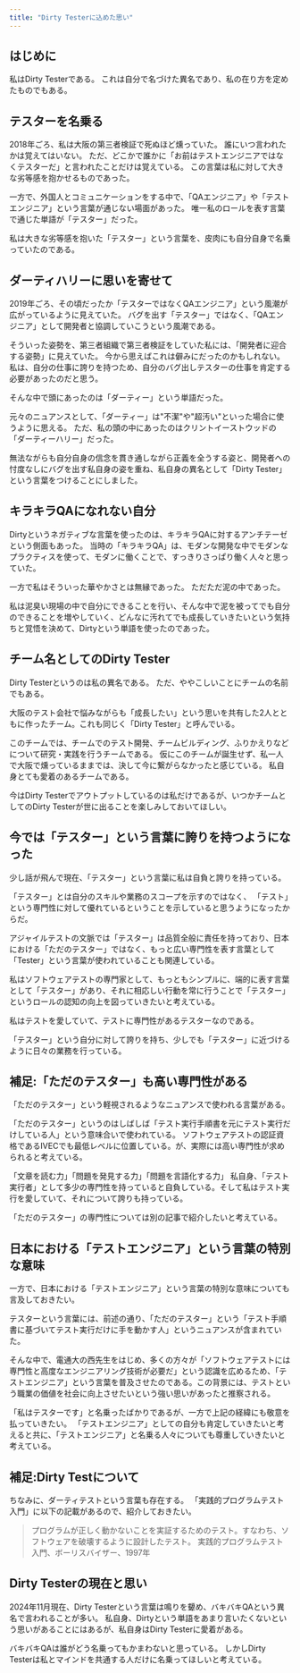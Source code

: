 ```yaml
---
title: "Dirty Testerに込めた思い"
---
```


## はじめに

私はDirty Testerである。
これは自分で名づけた異名であり、私の在り方を定めたものでもある。

## テスターを名乗る

2018年ごろ、私は大阪の第三者検証で死ぬほど燻っていた。
誰にいつ言われたかは覚えてはいない。
ただ、どこかで誰かに「お前はテストエンジニアではなくテスターだ」と言われたことだけは覚えている。
この言葉は私に対して大きな劣等感を抱かせるものであった。

一方で、外国人とコミュニケーションをする中で、「QAエンジニア」や「テストエンジニア」という言葉が通じない場面があった。
唯一私のロールを表す言葉で通じた単語が「テスター」だった。

私は大きな劣等感を抱いた「テスター」という言葉を、皮肉にも自分自身で名乗っていたのである。

## ダーティハリーに思いを寄せて

2019年ごろ、その頃だったか「テスターではなくQAエンジニア」という風潮が広がっているように見えていた。
バグを出す「テスター」ではなく、「QAエンジニア」として開発者と協調していこうという風潮である。

そういった姿勢を、第三者組織で第三者検証をしていた私には、「開発者に迎合する姿勢」に見えていた。
今から思えばこれは僻みにだったのかもしれない。
私は、自分の仕事に誇りを持つため、自分のバグ出しテスターの仕事を肯定する必要があったのだと思う。

そんな中で頭にあったのは「ダーティー」という単語だった。

元々のニュアンスとして、「ダーティー」は"不潔"や"超汚い"といった場合に使うように思える。
ただ、私の頭の中にあったのはクリントイーストウッドの「ダーティーハリー」だった。

無法ながらも自分自身の信念を貫き通しながら正義を全うする姿と、開発者への忖度なしにバグを出す私自身の姿を重ね、私自身の異名として「Dirty Tester」という言葉をつけることにしました。

## キラキラQAになれない自分

Dirtyというネガティブな言葉を使ったのは、キラキラQAに対するアンチテーゼという側面もあった。
当時の「キラキラQA」は、モダンな開発な中でモダンなプラクティスを使って、モダンに働くことで、すっきりさっぱり働く人々と思っていた。

一方で私はそういった華やかさとは無縁であった。
ただただ泥の中であった。

私は泥臭い現場の中で自分にできることを行い、そんな中で泥を被ってでも自分のできることを増やしていく、どんなに汚れてでも成長していきたいという気持ちと覚悟を決めて、Dirtyという単語を使ったのであった。

## チーム名としてのDirty Tester

Dirty Testerというのは私の異名である。
ただ、ややこしいことにチームの名前でもある。

大阪のテスト会社で悩みながらも「成長したい」という思いを共有した2人とともに作ったチーム。これも同じく「Dirty Tester」と呼んでいる。

このチームでは、チームでのテスト開発、チームビルディング、ふりかえりなどについて研究・実践を行うチームである。
仮にこのチームが誕生せず、私一人で大阪で燻っているままでは、決して今に繋がらなかったと感じている。
私自身とても愛着のあるチームである。

今はDirty Testerでアウトプットしているのは私だけであるが、いつかチームとしてのDirty Testerが世に出ることを楽しみしておいてほしい。

## 今では「テスター」という言葉に誇りを持つようになった

少し話が飛んで現在、「テスター」という言葉に私は自負と誇りを持っている。

「テスター」とは自分のスキルや業務のスコープを示すのではなく、
「テスト」という専門性に対して優れているということを示していると思うようになったからだ。

アジャイルテストの文脈では「テスター」は品質全般に責任を持っており、日本における「ただのテスター」ではなく、もっと広い専門性を表す言葉として「Tester」という言葉が使われていることも関連している。

私はソフトウェアテストの専門家として、もっともシンプルに、端的に表す言葉として「テスター」があり、それに相応しい行動を常に行うことで「テスター」というロールの認知の向上を図っていきたいと考えている。

私はテストを愛していて、テストに専門性があるテスターなのである。

「テスター」という自分に対して誇りを持ち、少しでも「テスター」に近づけるように日々の業務を行っている。

## 補足:「ただのテスター」も高い専門性がある

「ただのテスター」という軽視されるようなニュアンスで使われる言葉がある。

「ただのテスター」というのはしばしば「テスト実行手順書を元にテスト実行だけしている人」という意味合いで使われている。
ソフトウェアテストの認証資格であるIVECでも最低レベルに位置している。が、実際には高い専門性が求められると考えている。

「文章を読む力」「問題を発見する力」「問題を言語化する力」
私自身、「テスト実行者」として多少の専門性を持っていると自負している。そして私はテスト実行を愛していて、それについて誇りも持っている。

「ただのテスター」の専門性については別の記事で紹介したいと考えている。

## 日本における「テストエンジニア」という言葉の特別な意味

一方で、日本における「テストエンジニア」という言葉の特別な意味についても言及しておきたい。

テスターという言葉には、前述の通り、「ただのテスター」という「テスト手順書に基づいてテスト実行だけに手を動かす人」というニュアンスが含まれていた。

そんな中で、電通大の西先生をはじめ、多くの方々が「ソフトウェアテストには専門性と高度なエンジニアリング技術が必要だ」という認識を広めるため、「テストエンジニア」という言葉を普及させたのである。この背景には、テストという職業の価値を社会に向上させたいという強い思いがあったと推察される。

「私はテスターです」と名乗ったばかりであるが、一方で上記の経緯にも敬意を払っていきたい。
「テストエンジニア」としての自分も肯定していきたいと考えると共に、「テストエンジニア」と名乗る人々についても尊重していきたいと考えている。

## 補足:Dirty Testについて

ちなみに、ダーティテストという言葉も存在する。
「実践的プログラムテスト入門」に以下の記載があるので、紹介しておきたい。

> プログラムが正しく動かないことを実証するためのテスト。すなわち、ソフトウェアを破壊するように設計したテスト。
> 実践的プログラムテスト入門、ボーリスバイザー、1997年

## Dirty Testerの現在と思い

2024年11月現在、Dirty Testerという言葉は鳴りを顰め、バキバキQAという異名で言われることが多い。
私自身、Dirtyという単語をあまり言いたくないという思いがあることにはあるが、私自身はDirty Testerに愛着がある。

バキバキQAは誰がどう名乗ってもかまわないと思っている。
しかしDirty Testerは私とマインドを共通する人だけに名乗ってほしいと考えている。
